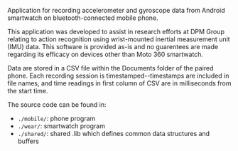 Application for recording accelerometer and gyroscope data from Android smartwatch on bluetooth-connected mobile phone.

This application was developed to assist in research efforts at DPM Group relating to action recognition using wrist-mounted inertial measurement unit (IMU) data. This software is provided as-is and no guarentees are made regarding its efficacy on devices other than Moto 360 smartwatch.

Data are stored in a CSV file within the Documents folder of the paired phone. Each recording session is timestamped--timestamps are included in file names, and time readings in first column of CSV are in milliseconds from the start time.

The source code can be found in:
 - <code>./mobile/</code>: phone program
 - <code>./wear/</code>: smartwatch program
 - <code>./shared/</code>: shared .lib which defines common data structures and buffers
